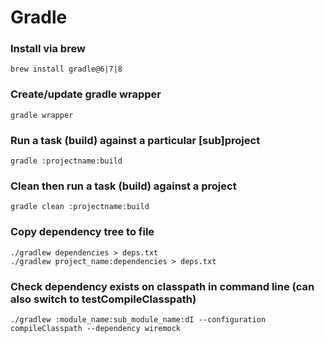 # Gradle

### Install via brew
```shell
brew install gradle@6|7|8
```

### Create/update gradle wrapper
```shell
gradle wrapper
```

### Run a task (build) against a particular [sub]project
```shell
gradle :projectname:build
```

### Clean then run a task (build) against a project
```shell
gradle clean :projectname:build
```

### Copy dependency tree to file
```shell
./gradlew dependencies > deps.txt
./gradlew project_name:dependencies > deps.txt
```

### Check dependency exists on classpath in command line (can also switch to testCompileClasspath)
```shell
./gradlew :module_name:sub_module_name:dI --configuration compileClasspath --dependency wiremock
```
